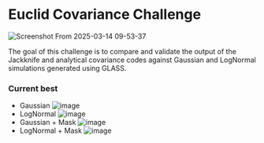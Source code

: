 # Euclid Covariance Challenge
![Screenshot From 2025-03-14 09-53-37](https://github.com/user-attachments/assets/a0743ad8-20b0-412c-a36e-850eae7c9c62)

The goal of this challenge is to compare and validate the output of the Jackknife and analytical covariance codes against Gaussian and LogNormal simulations generated using GLASS.

### Current best
- Gaussian
![image](https://github.com/user-attachments/assets/0d3fdfe5-8366-4ac3-b555-38a0574b31bb)
- LogNormal
![image](https://github.com/user-attachments/assets/87c69daf-f623-485e-b5c9-8c80c0d60ba2)
- Gaussian + Mask
![image](https://github.com/user-attachments/assets/f56414a4-326b-4cdc-9654-3599a79f1f3b)
- LogNormal + Mask
![image](https://github.com/user-attachments/assets/4b6736a7-870d-4447-b456-c56e73163e73)




